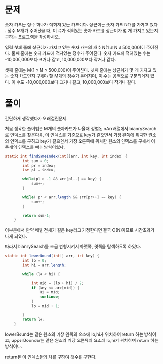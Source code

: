 # 문제
숫자 카드는 정수 하나가 적혀져 있는 카드이다. 상근이는 숫자 카드 N개를 가지고 있다
. 정수 M개가 주어졌을 때, 이 수가 적혀있는 숫자 카드를 상근이가 몇 개 가지고 있는지 구하는 프로그램을 작성하시오.

입력
첫째 줄에 상근이가 가지고 있는 숫자 카드의 개수 N(1 ≤ N ≤ 500,000)이 주어진다.
둘째 줄에는 숫자 카드에 적혀있는 정수가 주어진다. 숫자 카드에 적혀있는 수는 -10,000,000보다 크거나 같고, 10,000,000보다 작거나 같다.

셋째 줄에는 M(1 ≤ M ≤ 500,000)이 주어진다. 넷째 줄에는 상근이가 몇 개 가지고 있는 숫자 카드인지 구해야 할 M개의 정수가 주어지며, 
이 수는 공백으로 구분되어져 있다. 이 수도 -10,000,000보다 크거나 같고, 10,000,000보다 작거나 같다.

# 풀이
간단하게 생각했다가 오래걸린문제.

처음 생각한 풀이법은 M개의 숫자카드가 나올때 정렬된 nArr배열에서 bianrySearch로 인덱스를 찾은다음,
이 인덱스를 기준으로 key가 같으면서 가장 왼쪽에 위치한 원소의 인덱스를 구하고
key가 같으면서 가장 오른쪽에 위치한 원소의 인덱스를 구해서 이 두개의 인덱스를 빼는 방식이었다.

```java
static int findSameIndex(int[]arr, int key, int index) {
		int sum = 0;
		int pr = index;
		int pl = index;
		
		while(pl > -1 && arr[pl--] == key) {
			sum++;
		}
		
		while( pr < arr.length && arr[pr++] == key) {
			sum++;
		}
		
		return sum-1;
	}
```
이부분에서 만약 배열 전체가 같은 key라고 가정한다면 결국 O(N)이므로 시간초과가 나게 되었다.


따라서 bianrySearch를 조금 변형시켜서 아랫쪽, 윗쪽을 탐색하도록 하였다.

```java
static int lowerBound(int[] arr, int key) {
		int lo = 0; 
		int hi = arr.length; 
	 
		while (lo < hi) {
	 
			int mid = (lo + hi) / 2;
			if (key <= arr[mid]) {
				hi = mid;
				continue;
			}
			lo = mid + 1;
	 
		}
		return lo;
	}
```
lowerBound는 같은 원소의 가장 왼쪽의 요소에 lo,hi가 위치하여 return 하는 방식이고,
upperBounder는 같은 원소의 가장 오른쪽의 요소에 lo,hi가 위치하여 return 하는 방식이다.

return된 이 인덱스들의 차를 구하여 갯수를 구한다.
